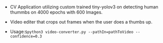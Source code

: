 ## 

- CV Application utilizing custom trained tiny-yolov3 on detecting human thummbs on 4000 epochs with 600 Images.

- Video editer that crops out frames when the user does a thumbs up.

- Usage:`$python3 video-converter.py --pathIn=pathToVideo --confidence=0.3` 
